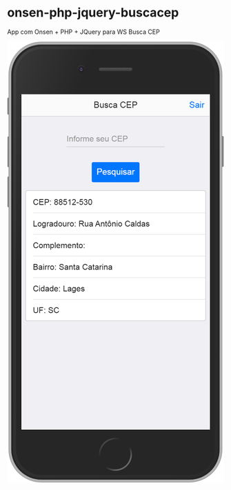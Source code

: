 # onsen-php-jquery-buscacep
 App com Onsen + PHP + JQuery para WS Busca CEP
 
 ![](https://github.com/xmaxmex/onsen-php-jquery-buscacep/blob/master/buscacep-image.png)
